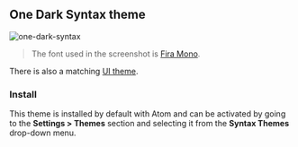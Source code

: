## One Dark Syntax theme

![one-dark-syntax](https://user-images.githubusercontent.com/238929/40553597-5f741518-6000-11e8-9068-70dfc5008b54.png)

> The font used in the screenshot is [Fira Mono](https://github.com/mozilla/Fira).

There is also a matching [UI theme](https://atom.io/themes/one-dark-ui).

### Install

This theme is installed by default with Atom and can be activated by going to the __Settings > Themes__ section and selecting it from the __Syntax Themes__ drop-down menu.
